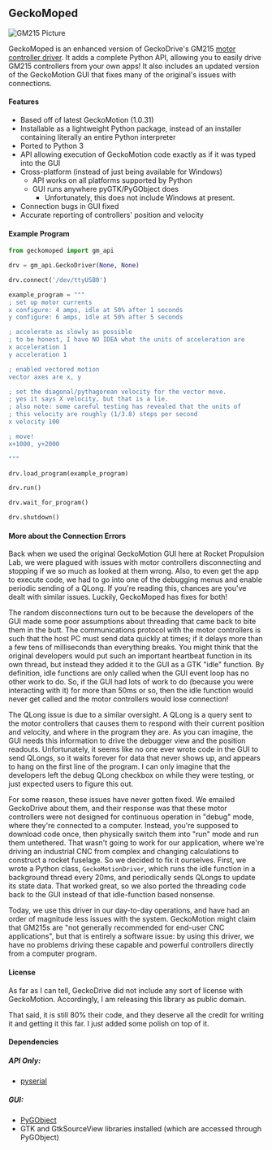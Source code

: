 ## GeckoMoped

![GM215 Picture](https://www.geckodrive.com/media/catalog/product/cache/c687aa7517cf01e65c009f6943c2b1e9/g/m/gm215-1.jpg)

GeckoMoped is an enhanced version of GeckoDrive's GM215 [motor controller driver](https://www.geckodrive.com/support/geckomotion.html).  It adds a complete Python API, allowing you to easily drive GM215 controllers from your own apps!  It also includes an updated version of the GeckoMotion GUI that fixes many of the original's issues with connections.


#### Features

- Based off of latest GeckoMotion (1.0.31)
- Installable as a lightweight Python package, instead of an installer containing literally an entire Python interpreter
- Ported to Python 3
- API allowing execution of GeckoMotion code exactly as if it was typed into the GUI
- Cross-platform (instead of just being available for Windows)
    - API works on all platforms supported by Python
    - GUI runs anywhere pyGTK/PyGObject does
         - Unfortunately, this does not include Windows at present.
- Connection bugs in GUI fixed
- Accurate reporting of controllers' position and velocity


#### Example Program

```python
from geckomoped import gm_api

drv = gm_api.GeckoDriver(None, None)

drv.connect('/dev/ttyUSB0')

example_program = """
; set up motor currents
x configure: 4 amps, idle at 50% after 1 seconds
y configure: 6 amps, idle at 50% after 5 seconds

; accelerate as slowly as possible
; to be honest, I have NO IDEA what the units of acceleration are
x acceleration 1
y acceleration 1

; enabled vectored motion
vector axes are x, y

; set the diagonal/pythagorean velocity for the vector move.
; yes it says X velocity, but that is a lie.
; also note: some careful testing has revealed that the units of 
; this velocity are roughly (1/3.8) steps per second
x velocity 100

; move!
x+1000, y+2000

"""

drv.load_program(example_program)

drv.run()

drv.wait_for_program()

drv.shutdown()

```

#### More about the Connection Errors

Back when we used the original GeckoMotion GUI here at Rocket Propulsion Lab, we were plagued with issues with motor controllers disconnecting and stopping if we so much as looked at them wrong.  Also, to even get the app to execute code, we had to go into one of the debugging menus and enable periodic sending of a QLong.  If you're reading this, chances are you've dealt with similar issues.  Luckily, GeckoMoped has fixes for both!

The random disconnections turn out to be because the developers of the GUI made some poor assumptions about threading that came back to bite them in the butt.  The communications protocol with the motor controllers is such that the host PC must send data quickly at times; if it delays more than a few tens of milliseconds than everything breaks.  You might think that the original developers would put such an important heartbeat function in its own thread, but instead they added it to the GUI as a GTK "idle" function.  By definition, idle functions are only called when the GUI event loop has no other work to do.  So, if the GUI had lots of work to do (because you were interacting with it) for more than 50ms or so, then the idle function would never get called and the motor controllers would lose connection!  

The QLong issue is due to a similar oversight.  A QLong is a query sent to the motor controllers that causes them to respond with their current position and velocity, and where in the program they are.  As you can imagine, the GUI needs this information to drive the debugger view and the position readouts.  Unfortunately, it seems like no one ever wrote code in the GUI to send QLongs, so it waits forever for data that never shows up, and appears to hang on the first line of the program.  I can only imagine that the developers left the debug QLong checkbox on while they were testing, or just expected users to figure this out.

For some reason, these issues have never gotten fixed.  We emailed GeckoDrive about them, and their response was that these motor controllers were not designed for continuous operation in "debug" mode, where they're connected to a computer.  Instead, you're supposed to download code once, then physically switch them into "run" mode and run them untethered.  That wasn't going to work for our application, where we're driving an industrial CNC from complex and changing calculations to construct a rocket fuselage.  So we decided to fix it ourselves.  First, we wrote a Python class, `GeckoMotionDriver`, which runs the idle function in a background thread every 20ms, and periodically sends QLongs to update its state data.  That worked great, so we also ported the threading code back to the GUI instead of that idle-function based nonsense.

Today, we use this driver in our day-to-day operations, and have had an order of magnitude less issues with the system. GeckoMotion might claim that GM215s are "not generally recommended for end-user CNC applications", but that is entirely a software issue: by using this driver, we have no problems driving these capable and powerful controllers directly from a computer program.


#### License

As far as I can tell, GeckoDrive did not include any sort of license with GeckoMotion.  Accordingly, I am releasing this library as public domain.

That said, it is still 80% their code, and they deserve all the credit for writing it and getting it this far.  I just added some polish on top of it.

#### Dependencies

##### API Only:
- [pyserial](https://pypi.org/project/pyserial/)

##### GUI:
- [PyGObject](https://pypi.org/project/PyGObject/)
- GTK and GtkSourceView libraries installed (which are accessed through PyGObject)